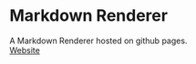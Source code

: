 # Markdown Renderer

A Markdown Renderer hosted on github pages.
<br>
[Website](https://erik-donath.github.io/markdown-renderer/)
